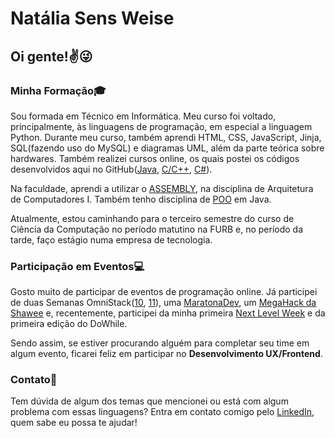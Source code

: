 # Natália Sens Weise

## Oi gente!:v::stuck_out_tongue_winking_eye:

### Minha Formação:mortar_board:
    
Sou formada em Técnico em Informática. Meu curso foi voltado, principalmente, às linguagens de programação, em especial a linguagem Python. 
Durante meu curso, também aprendi HTML, CSS, JavaScript, Jinja, SQL(fazendo uso do MySQL) e diagramas UML, além da parte teórica sobre hardwares.
Também realizei cursos online, os quais postei os códigos desenvolvidos aqui no GitHub([Java](https://github.com/PanicAThePython/CursoEmVideoJava), [C/C++](https://github.com/PanicAThePython/AulasFundC-Udemy), [C#](https://github.com/PanicAThePython/GalaxyShooter)).

Na faculdade, aprendi a utilizar o [ASSEMBLY](https://github.com/PanicAThePython/FundAssembly), na disciplina de Arquitetura de Computadores I.
Também tenho disciplina de [POO](https://github.com/PanicAThePython/POO) em Java.
    
Atualmente, estou caminhando para o terceiro semestre do curso de Ciência da Computação no período matutino na FURB e, no período da tarde, 
faço estágio numa empresa de tecnologia.

### Participação em Eventos:computer:

Gosto muito de participar de eventos de programação online. Já participei de duas Semanas OmniStack([10](https://github.com/PanicAThePython/SemanaOmniStack10), [11](https://github.com/PanicAThePython/SemanaOmniStack11)), uma [MaratonaDev](https://github.com/PanicAThePython/MaratonaDev3), um [MegaHack da Shawee](https://github.com/Lima001/Mega-Hack-3.0) e, 
recentemente, participei da minha primeira [Next Level Week](https://github.com/PanicAThePython/nlw-2) e da primeira edição do DoWhile.

Sendo assim, se estiver procurando alguém para completar seu time em algum evento, ficarei feliz em participar no **Desenvolvimento UX/Frontend**.

### Contato:loudspeaker:
    
Tem dúvida de algum dos temas que mencionei ou está com algum problema com essas linguagens? Entra em contato comigo pelo [LinkedIn](https://www.linkedin.com/in/nat%C3%A1lia-sens-weise-0b9a42199/), quem sabe eu possa te ajudar!

